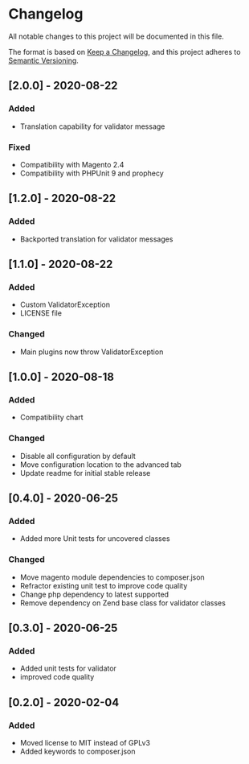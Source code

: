 # Changelog
All notable changes to this project will be documented in this file.

The format is based on [Keep a Changelog](https://keepachangelog.com/en/1.0.0),
and this project adheres to [Semantic Versioning](https://semver.org/spec/v2.0.0.html).

## [2.0.0] - 2020-08-22
### Added
- Translation capability for validator message
### Fixed
- Compatibility with Magento 2.4
- Compatibility with PHPUnit 9 and prophecy

## [1.2.0] - 2020-08-22
### Added
- Backported translation for validator messages

## [1.1.0] - 2020-08-22
### Added
- Custom ValidatorException
- LICENSE file
### Changed
- Main plugins now throw ValidatorException

## [1.0.0] - 2020-08-18
### Added
- Compatibility chart
### Changed
- Disable all configuration by default
- Move configuration location to the advanced tab
- Update readme for initial stable release

## [0.4.0] - 2020-06-25
### Added
- Added more Unit tests for uncovered classes
### Changed
- Move magento module dependencies to composer.json
- Refractor existing unit test to improve code quality
- Change php dependency to latest supported
- Remove dependency on Zend base class for validator classes

## [0.3.0] - 2020-06-25
### Added
- Added unit tests for validator
- improved code quality

## [0.2.0] - 2020-02-04
### Added
- Moved license to MIT instead of GPLv3
- Added keywords to composer.json

